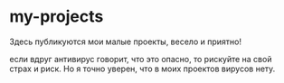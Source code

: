 # my-projects
Здесь публикуются мои малые проекты, весело и приятно!

если вдруг антивирус говорит, что это опасно, то рискуйте на свой страх и риск. Но я точно уверен, что в моих проектов вирусов нету.
